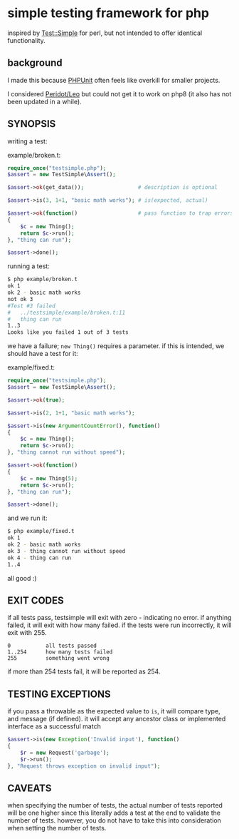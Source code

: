 # simple testing framework for php

inspired by [Test::Simple](https://metacpan.org/pod/Test::Simple) for perl,
but not intended to offer identical functionality.

## background

I made this because [PHPUnit](https://phpunit.de/) often feels like overkill
for smaller projects.

I considered [Peridot/Leo](https://github.com/peridot-php/leo) but could not
get it to work on php8 (it also has not been updated in a while).

## SYNOPSIS

writing a test:

example/broken.t:
```php
require_once("testsimple.php");
$assert = new TestSimple\Assert();

$assert->ok(get_data());                 # description is optional

$assert->is(3, 1+1, "basic math works"); # is(expected, actual)

$assert->ok(function()                   # pass function to trap errors
{
    $c = new Thing();
    return $c->run();
}, "thing can run");

$assert->done();
```

running a test:

```sh
$ php example/broken.t
ok 1
ok 2 - basic math works
not ok 3
#Test #3 failed
#   ../testsimple/example/broken.t:11
#   thing can run
1..3
Looks like you failed 1 out of 3 tests
```

we have a failure; `new Thing()` requires a parameter. if this is intended,
we should have a test for it:

example/fixed.t:
```php
require_once("testsimple.php");
$assert = new TestSimple\Assert();

$assert->ok(true);

$assert->is(2, 1+1, "basic math works");

$assert->is(new ArgumentCountError(), function()
{
    $c = new Thing();
    return $c->run();
}, "thing cannot run without speed");

$assert->ok(function()
{
    $c = new Thing(5);
    return $c->run();
}, "thing can run");

$assert->done();
```

and we run it:

```sh
$ php example/fixed.t
ok 1
ok 2 - basic math works
ok 3 - thing cannot run without speed
ok 4 - thing can run
1..4
```

all good :)

## EXIT CODES

if all tests pass, testsimple will exit with zero - indicating no error.
if anything failed, it will exit with how many failed. if the tests were run
incorrectly, it will exit with 255.

```
0           all tests passed
1..254      how many tests failed
255         something went wrong
```

if more than 254 tests fail, it will be reported as 254.

## TESTING EXCEPTIONS

if you pass a throwable as the expected value to `is`, it will compare type,
and message (if defined). it will accept any ancestor class or implemented
interface as a successful match

```php
$assert->is(new Exception('Invalid input'), function()
{
    $r = new Request('garbage');
    $r->run();
}, "Request throws exception on invalid input");
```

## CAVEATS

when specifying the number of tests, the actual number of tests reported will
be one higher since this literally adds a test at the end to validate the
number of tests. however, you do not have to take this into consideration when
setting the number of tests.


